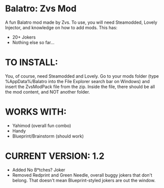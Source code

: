 # Balatro: Zvs Mod
A fun Balatro mod made by Zvs. To use, you will need Steamodded, Lovely Injector, and knowledge on how to add mods. This has:

- 20+ Jokers
- Nothing else so far...

# TO INSTALL:

You, of course, need Steamodded and Lovely. Go to your mods folder (type %AppData%/Balatro into the File Explorer search bar on Windows) and insert the ZvsModPack file from the zip. Inside the file, there should be all the mod content, and NOT another folder.

# WORKS WITH:

- Yahimod (overall fun combo)
- Handy
- Blueprint/Brainstorm (should work)
  
# CURRENT VERSION: 1.2

- Added No B*tches? Joker
- Removed Redprint and Green Needle, overall buggy jokers that don't belong. That doesn't mean Blueprint-styled jokers are out the window.
